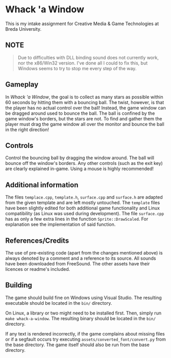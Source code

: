 # Whack 'a Window

This is my intake assignment for Creative Media & Game Technologies at Breda University.

## NOTE

> Due to difficulties with DLL binding sound does not currently work, nor the x86/Win32 version.
> I've done all I could to fix this, but Windows seems to try to stop me every step of the way.

## Gameplay

In *Whack 'a Window*, the goal is to collect as many stars as possible within 60 seconds by hitting them with a bouncing ball. The twist, however, is that the player has no actual control over the ball! Instead, the game window can be dragged around used to bounce the ball. The ball is confined by the game window's borders, but the stars are not. To find and gather them the player must drag the game window all over the monitor and bounce the ball in the right direction!

## Controls

Control the bouncing ball by dragging the window around. The ball will bounce off the window's borders. Any other controls (such as the exit key) are clearly explained in-game. Using a mouse is highly recommended!

## Additional information

The files `templace.cpp`, `template.h`, `surface.cpp` and `surface.h` are adapted from the given template and are left mostly untouched. The `template` files have been slightly edited for both additional game functionality and Linux compatibility (as Linux was used during development). The file `surface.cpp` has as only a few extra lines in the function `Sprite::DrawScaled`. For explanation see the implementation of said function.

## References/Credits

The use of pre-existing code (apart from the changes mentioned above) is always denoted by a comment and a reference to its source. All sounds have been downloaded from FreeSound. The other assets have their licences or readme's included.

## Building

The game should build fine on Windows using Visual Studio. The resulting executable should be located in the `bin/` directory.

On Linux, a library or two might need to be installed first. Then, simply run `make whack-a-window`. The resulting binary should be located in the `bin/` directory.

If any text is rendered incorrectly, if the game complains about missing files or if a segfault occurs try executing `assets/converted_font/convert.py` from the base directory. The game itself should also be run from the base directory.
